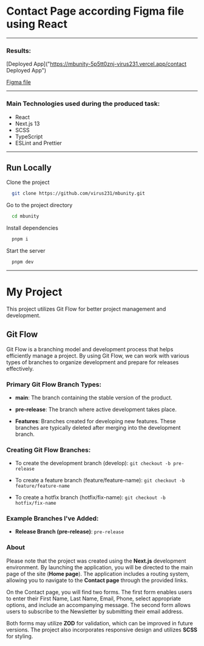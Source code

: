 # Contact Page according Figma file using React

---

### Results:

[Deployed App]("https://mbunity-5p5tt0znj-virus231.vercel.app/contact Deployed App")

[Figma file](https://www.figma.com/file/OrSbzaWB1cx4tJ71FvRK9X/React-Technical-Assessment?node-id=1:702&mode=dev)

---

### Main Technologies used during the produced task:

- React
- Next.js 13
- SCSS
- TypeScript
- ESLint and Prettier

---

## Run Locally

Clone the project

```bash
  git clone https://github.com/virus231/mbunity.git
```

Go to the project directory

```bash
  cd mbunity
```

Install dependencies

```bash
  pnpm i
```

Start the server

```bash
  pnpm dev
```

---

# My Project

This project utilizes Git Flow for better project management and development.

## Git Flow

Git Flow is a branching model and development process that helps efficiently manage a project. By using Git Flow, we can work with various types of branches to organize development and prepare for releases effectively.

### Primary Git Flow Branch Types:

- **main**: The branch containing the stable version of the product.

- **pre-release**: The branch where active development takes place.

- **Features**: Branches created for developing new features. These branches are typically deleted after merging into the development branch.

### Creating Git Flow Branches:

- To create the development branch (develop): `git checkout -b pre-release`

- To create a feature branch (feature/feature-name): `git checkout -b feature/feature-name`

- To create a hotfix branch (hotfix/fix-name): `git checkout -b hotfix/fix-name`

### Example Branches I've Added:

- **Release Branch (pre-release)**: `pre-release`

### About

Please note that the project was created using the **Next.js** development environment. By launching the application, you will be directed to the main page of the site (**Home page**). The application includes a routing system, allowing you to navigate to the **Contact page** through the provided links.

On the Contact page, you will find two forms. The first form enables users to enter their First Name, Last Name, Email, Phone, select appropriate options, and include an accompanying message. The second form allows users to subscribe to the Newsletter by submitting their email address.

Both forms may utilize **ZOD** for validation, which can be improved in future versions. The project also incorporates responsive design and utilizes **SCSS** for styling.
